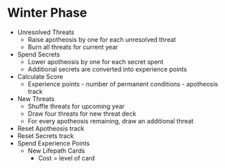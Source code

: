 # Winter Phase

* Unresolved Threats
   * Raise apotheosis by one for each unresolved threat
   * Burn all threats for current year
* Spend Secrets
   * Lower apotheosis by one for each secret spent
   * Additional secrets are converted into experience points
* Calculate Score
   * Experience points - number of permanent conditions - apotheosis track
* New Threats
   * Shuffle threats for upcoming year
   * Draw four threats for new threat deck
   * For every apotheosis remaining, draw an additional threat
* Reset Apotheosis track
* Reset Secrets track
* Spend Experience Points
   * New Lifepath Cards
      * Cost = level of card